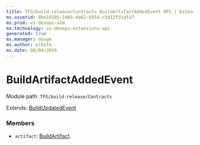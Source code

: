 ```yaml
---
title: TFS/build-release/Contracts BuildArtifactAddedEvent API | Extensions for Visual Studio Team Services
ms.assetid: 8be18185-1d65-4a62-6554-c5912f31afa7
ms.prod: vs-devops-alm
ms.technology: vs-devops-extensions-api
generated: true
ms.manager: douge
ms.author: elbatk
ms.date: 08/04/2016
---
```


# BuildArtifactAddedEvent

Module path: `TFS/build-release/Contracts`

Extends: [BuildUpdatedEvent](./BuildUpdatedEvent.md)

### Members

* `artifact`: [BuildArtifact](./BuildArtifact.md). 

